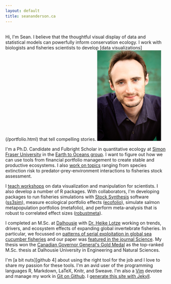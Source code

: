 ```yaml
---
layout: default
title: seananderson.ca
---
```


<br />
Hi, I'm Sean. I believe that the thoughtful visual display of data and statistical models can powerfully inform conservation ecology. 
I work with biologists and fisheries scientists to develop [data visualizations](/portfolio.html) that tell compelling stories. 

<img src="images/sean_anderson_400x568.jpg" alt="Sean C. Anderson" width="200" height="284" class="headshot"/>

I'm a Ph.D. Candidate and Fulbright Scholar in quantitative ecology at [Simon Fraser University][sfu] in the [Earth to Oceans group][earth2ocean]. I want to figure out how we can use tools from financial portfolio management to create stable and productive ecosystems. I also [work on topics](/cv.html#publications) ranging from species extinction risk to predator-prey-environment interactions to fisheries stock assessment.

I [teach workshops](/cv.html#teaching) on data visualization and manipulation for scientists. I also develop a number of R packages. With collaborators, I'm developing packages to run fisheries simulations with [Stock Synthesis][nefsc] software ([ss3sim]), measure ecological portfolio effects ([ecofolio]), simulate salmon metapopulation portfolios (metafolio), and perform meta-analysis that is robust to correlated effect sizes ([robustmeta]). 

I completed an M.Sc. at [Dalhousie][dal] with [Dr. Heike Lotze] working on trends, drivers, and ecosystem effects of expanding global invertebrate fisheries. In particular, we focussed on [patterns of serial exploitation in global sea cucumber fisheries][doi] and our paper was [featured in the journal Science][sciencemag]. My thesis won the [Canadian Governor General's Gold Medal][gg] as the top-ranked M.Sc. thesis at Dalhousie University in Engineering and Natural Sciences.

I'm [a bit nuts][github 4] about using the right tool for the job and I love to share my passion for these tools. I'm an avid user of the programming languages R, Markdown, LaTeX, Knitr, and Sweave. I'm also a [Vim] devotee and manage my work in [Git on Github][my github]. I [generate this site with Jekyll](/colophon.html).

[Vim]: http://en.wikipedia.org/wiki/Vim_(text_editor)
[dal]: http://dal.ca/
[doi]: http://dx.doi.org/10.1111/j.1467-2979.2010.00397.x
[earth2ocean]: http://earth2ocean.org
[gg]: http://www.gg.ca/honour.aspx?id=75057&t=1&;ln=Anderson
[ss3sim]: https://github.com/seananderson/ss3sim
[ecofolio]: https://github.com/seananderson/ecofolio
[robustmeta]: https://github.com/seananderson/robustmeta
[my github]: https://github.com/seananderson
[nefsc]: http://nft.nefsc.noaa.gov/Stock_Synthesis_3.htm
[sciencemag]: http://www.sciencemag.org/content/331/6014/129.1.full
[sfu]: http://sfu.ca
[Dr. Heike Lotze]: http://lotzelab.biology.dal.ca/
